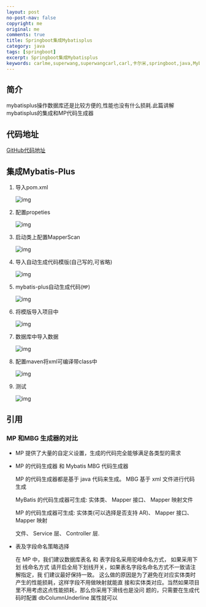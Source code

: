 ```yaml
---
layout: post
no-post-nav: false 
copyright: me
original: me
comments: true
title: Springboot集成Mybatisplus
category: java
tags: [springboot]
excerpt: Springboot集成Mybatisplus
keywords: carlme,superwang,superwangcarl,carl,卡尔米,springboot,java,Mybatisplus
---
```


## 简介

mybatisplus操作数据库还是比较方便的,性能也没有什么损耗.此篇讲解mybatisplus的集成和MP代码生成器

## 代码地址

[GitHub代码地址](https://github.com/SuperWangCarl/spring-boot-examples/tree/master/data-mybatis-plus)

## 集成Mybatis-Plus

1. 导入pom.xml

   ![img]({{site.cdn}}assets/images/blog/2019/20190606150331.png)

2. 配置propeties

   ![img]({{site.cdn}}assets/images/blog/2019/20190606150408.png)

3. 启动类上配置MapperScan

   ![img]({{site.cdn}}assets/images/blog/2019/20190606150434.png)

4. 导入自动生成代码模版(自己写的,可省略)

   ![img]({{site.cdn}}assets/images/blog/2019/20190606150533.png)

5. mybatis-plus自动生成代码(`MP`)

   ![img]({{site.cdn}}assets/images/blog/2019/20190606151525.png)

6. 将模版导入项目中

   ![img]({{site.cdn}}assets/images/blog/2019/20190606151631.png)

7. 数据库中导入数据

   ![img]({{site.cdn}}assets/images/blog/2019/20190606151718.png)

8. 配置maven将xml可编译带class中

   ![img]({{site.cdn}}assets/images/blog/2019/20190606152630.png)

9. 测试

   ![img]({{site.cdn}}assets/images/blog/2019/20190606151735.png)

## 引用

### MP 和MBG 生成器的对比

- MP 提供了大量的自定义设置，生成的代码完全能够满足各类型的需求

- MP 的代码生成器 和 Mybatis MBG 代码生成器

  MP 的代码生成器都是基于 java 代码来生成。 MBG 基于 xml 文件进行代码生成

  MyBatis 的代码生成器可生成: 实体类、 Mapper 接口、 Mapper 映射文件

  MP 的代码生成器可生成: 实体类(可以选择是否支持 AR)、 Mapper 接口、 Mapper 映射

  文件、 Service 层、 Controller 层.

- 表及字段命名策略选择

  在 MP 中，我们建议数据库表名 和 表字段名采用驼峰命名方式， 如果采用下划
  线命名方式 请开启全局下划线开关，如果表名字段名命名方式不一致请注解指定，我
  们建议最好保持一致。
  这么做的原因是为了避免在对应实体类时产生的性能损耗，这样字段不用做映射就能直
  接和实体类对应。当然如果项目里不用考虑这点性能损耗，那么你采用下滑线也是没问
  题的，只需要在生成代码时配置 dbColumnUnderline 属性就可以 

